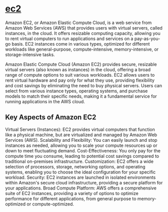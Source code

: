 # **[ec2](https://www.google.com/search?sca_esv=69badf5206a10cf0&sxsrf=AE3TifPjWBilmOX7gZnAZAARffbal3O0YA%3A1759347247846&q=Amazon+Elastic+Compute+Cloud&sa=X&ved=2ahUKEwicifqd34OQAxVWD1kFHYU7A6oQxccNegQIDRAB&mstk=AUtExfCEe95xWGF4RwsvrirtUvgYzIhXPeUit75uHDEmrmdKfE6wy3yfQHwR-ZsOJXFIOc9daj_p19edqtrxpmobimQX8a5Wte5uoywwWUDX826tFVIm3iWagWYDJnS-UQ_mGD2AnZfMe0IKah5EpRzPDK7bddXnVAg7i5Jz8Jpkf_RAX9rJnNotU8C2b9vW_YIijm-itMVOajGWXOCzw_V5v2Wd5ZQ6RGliE_BIYCtlM87xUQq6Soy71SroT9YPBkIKxWIZp9gHSbaosZ0aY70Cyy2c&csui=3)**

Amazon EC2, or Amazon Elastic Compute Cloud, is a web service from Amazon Web Services (AWS) that provides users with virtual servers, called instances, in the cloud. It offers resizable computing capacity, allowing you to rent virtual computers to run applications and services on a pay-as-you-go basis. EC2 instances come in various types, optimized for different workloads like general-purpose, compute-intensive, memory-intensive, or storage-intensive tasks.  

Amazon Elastic Compute Cloud (Amazon EC2) provides secure, resizable virtual servers (also known as instances) in the cloud, offering a broad range of compute options to suit various workloads. EC2 allows users to rent virtual hardware and pay only for what they use, providing flexibility and cost savings by eliminating the need to buy physical servers. Users can select from various instance types, operating systems, and purchase models to match their specific needs, making it a fundamental service for running applications in the AWS cloud.

## Key Aspects of Amazon EC2

Virtual Servers (Instances): EC2 provides virtual computers that function like a physical machine, but are virtualized and managed by Amazon Web Services (AWS).
Scalability and Flexibility: You can easily launch and stop instances as needed, allowing you to scale your compute resources up or down to meet fluctuating demand.
Cost-Effectiveness: You only pay for the compute time you consume, leading to potential cost savings compared to traditional on-premises infrastructure.
Customization: EC2 offers a wide selection of processors, storage, networking options, and operating systems, enabling you to choose the ideal configuration for your specific workload.
Security: EC2 instances are launched in isolated environments within Amazon's secure cloud infrastructure, providing a secure platform for your applications.
Broad Compute Platform: AWS offers a comprehensive suite of EC2 instances, providing a variety of options to optimize performance for different applications, from general purpose to memory-optimized or compute-optimized.

